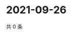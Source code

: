 # 2021-09-26

共 0 条

<!-- BEGIN WEIBO -->
<!-- 最后更新时间 Sun Sep 26 2021 11:13:50 GMT+0800 (China Standard Time) -->

<!-- END WEIBO -->

